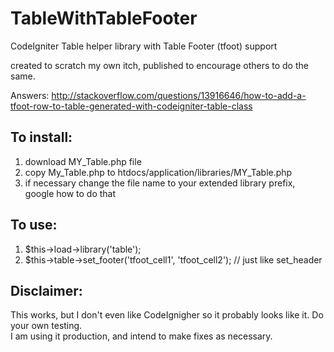 TableWithTableFooter
====================

CodeIgniter Table helper library with Table Footer (tfoot) support

created to scratch my own itch, published to encourage others to do the same.

Answers: http://stackoverflow.com/questions/13916646/how-to-add-a-tfoot-row-to-table-generated-with-codeigniter-table-class

## To install:

1. download MY_Table.php file
1. copy My_Table.php to htdocs/application/libraries/MY_Table.php
1. if necessary change the file name to your extended library prefix, google how to do that

## To use:

1. $this->load->library('table');
1. $this->table->set_footer('tfoot_cell1', 'tfoot_cell2');  // just like set_header


## Disclaimer: 

This works, but I don't even like CodeIgnigher so it probably looks like it. Do your own testing.  
I am using it production, and intend to make fixes as necessary.
